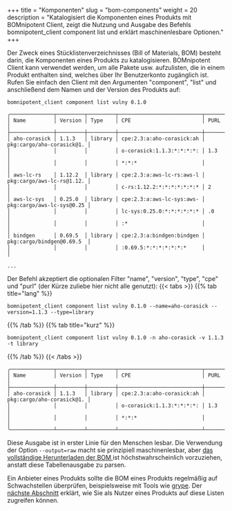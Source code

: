 +++
title = "Komponenten"
slug = "bom-components"
weight = 20
description = "Katalogisiert die Komponenten eines Produkts mit BOMnipotent Client, zeigt die Nutzung und Ausgabe des Befehls bomnipotent_client component list und erklärt maschinenlesbare Optionen."
+++

Der Zweck eines Stücklistenverzeichnisses (Bill of Materials, BOM) besteht darin, die Komponenten eines Produkts zu katalogisieren. BOMnipotent Client kann verwendet werden, um alle Pakete usw. aufzulisten, die in einem Produkt enthalten sind, welches über Ihr Benutzerkonto zugänglich ist. Rufen Sie einfach den Client mit den Argumenten "component", "list" und anschließend dem Namen und der Version des Produkts auf:

```
bomnipotent_client component list vulny 0.1.0
```
``` {wrap="false" title="Ausgabe"}
╭──────────────┬─────────┬─────────┬───────────────────────────┬───────────────────────────╮
│ Name         │ Version │ Type    │ CPE                       │ PURL                      │
├──────────────┼─────────┼─────────┼───────────────────────────┼───────────────────────────┤
│ aho-corasick │ 1.1.3   │ library │ cpe:2.3:a:aho-corasick:ah │ pkg:cargo/aho-corasick@1. │
│              │         │         │ o-corasick:1.1.3:*:*:*:*: │ 1.3                       │
│              │         │         │ *:*:*                     │                           │
│ aws-lc-rs    │ 1.12.2  │ library │ cpe:2.3:a:aws-lc-rs:aws-l │ pkg:cargo/aws-lc-rs@1.12. │
│              │         │         │ c-rs:1.12.2:*:*:*:*:*:*:* │ 2                         │
│ aws-lc-sys   │ 0.25.0  │ library │ cpe:2.3:a:aws-lc-sys:aws- │ pkg:cargo/aws-lc-sys@0.25 │
│              │         │         │ lc-sys:0.25.0:*:*:*:*:*:* │ .0                        │
│              │         │         │ :*                        │                           │
│ bindgen      │ 0.69.5  │ library │ cpe:2.3:a:bindgen:bindgen │ pkg:cargo/bindgen@0.69.5  │
│              │         │         │ :0.69.5:*:*:*:*:*:*:*     │                           │

...
```

Der Befehl akzeptiert die optionalen Filter "name", "version", "type", "cpe" und "purl" (der Kürze zuliebe hier nicht alle genutzt):
{{< tabs >}}
{{% tab title="lang" %}}
```
bomnipotent_client component list vulny 0.1.0 --name=aho-corasick --version=1.1.3 --type=library
```
{{% /tab %}}
{{% tab title="kurz" %}}
```
bomnipotent_client component list vulny 0.1.0 -n aho-corasick -v 1.1.3 -t library
```
{{% /tab %}}
{{< /tabs >}}
``` {wrap="false" title="Ausgabe"}
╭──────────────┬─────────┬─────────┬───────────────────────────┬───────────────────────────╮
│ Name         │ Version │ Type    │ CPE                       │ PURL                      │
├──────────────┼─────────┼─────────┼───────────────────────────┼───────────────────────────┤
│ aho-corasick │ 1.1.3   │ library │ cpe:2.3:a:aho-corasick:ah │ pkg:cargo/aho-corasick@1. │
│              │         │         │ o-corasick:1.1.3:*:*:*:*: │ 1.3                       │
│              │         │         │ *:*:*                     │                           │
╰──────────────┴─────────┴─────────┴───────────────────────────┴───────────────────────────╯
```

Diese Ausgabe ist in erster Linie für den Menschen lesbar. Die Verwendung der Option `--output=raw` macht sie prinzipiell maschinenlesbar, aber [das vollständige Herunterladen der BOM ](/de/client/consumer/boms/) ist höchstwahrscheinlich vorzuziehen, anstatt diese Tabellenausgabe zu parsen.

Ein Anbieter eines Produkts sollte die BOM eines Produkts regelmäßig auf Schwachstellen überprüfen, beispielsweise mit Tools wie [grype](/de/integration/grype/). Der [nächste Abschnitt](/de/client/consumer/vulnerabilities/) erklärt, wie Sie als Nutzer eines Produkts auf diese Listen zugreifen können.
